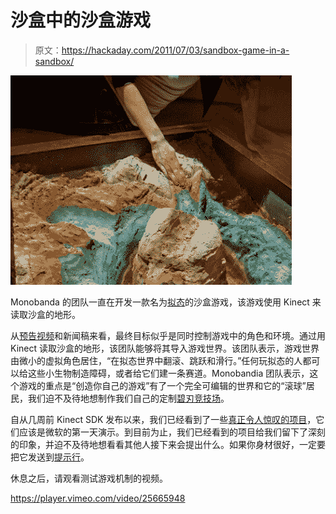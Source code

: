 # 沙盒中的沙盒游戏

> 原文：<https://hackaday.com/2011/07/03/sandbox-game-in-a-sandbox/>

![](img/16ae44ff419ce123f3278b9da4b20c5c.png "Sandbox")

Monobanda 的团队一直在开发一款名为[拟态](http://mimicry.monobanda.nl/)的沙盒游戏，该游戏使用 Kinect 来读取沙盒的地形。

从[预告视频](http://vimeo.com/25666910)和新闻稿来看，最终目标似乎是同时控制游戏中的角色和环境。通过用 Kinect 读取沙盒的地形，该团队能够将其导入游戏世界。该团队表示，游戏世界由微小的虚拟角色居住，“在拟态世界中翻滚、跳跃和滑行。”任何玩拟态的人都可以给这些小生物制造障碍，或者给它们建一条赛道。Monobandia 团队表示，这个游戏的重点是“创造你自己的游戏”有了一个完全可编辑的世界和它的“滚球”居民，我们迫不及待地想制作我们自己的定制[碧刃竞技场](http://www.youtube.com/watch?v=6dkH4NMzdL4#t=182)。

自从几周前 Kinect SDK 发布以来，我们已经看到了一些[真正令人惊叹的项目](http://hackaday.com/2011/07/02/3d-display-using-a-kinect/)，它们应该是微软的第一天演示。到目前为止，我们已经看到的项目给我们留下了深刻的印象，并迫不及待地想看看其他人接下来会提出什么。如果你身材很好，一定要把它发送到[提示行](http://hackaday.com/contact-hack-a-day/)。

休息之后，请观看测试游戏机制的视频。

<https://player.vimeo.com/video/25665948>

</div> <p><img style="position:absolute;top:-10000px;" alt=""/> <img style="position:absolute;top:-10000px;" alt=""/></p> <p><img style="position:absolute;top:-10000px;" alt=""/></p> </body> </html>